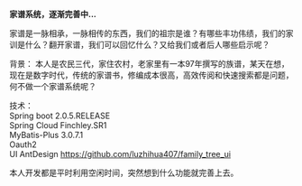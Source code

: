 <b>家谱系统，逐渐完善中... </b><br>

家谱是一脉相承，一脉相传的东西，我们的祖宗是谁？有哪些丰功伟绩，我们的家训是什么？翻开家谱，我们可以回忆什么？又给我们或者后人哪些启示呢？<br>

背景：
本人是农民三代，家住农村，老家里有一本97年撰写的族谱，某天在想，现在是数字时代，传统的家谱书，修编成本很高，高效传阅和快速搜索都是问题，何不做一个家谱系统呢？

技术： <br>
Spring boot 2.0.5.RELEASE<br>
Spring Cloud Finchley.SR1<br>
MyBatis-Plus 3.0.7.1<br>
Oauth2<br>
UI AntDesign https://github.com/luzhihua407/family_tree_ui<br>

本人开发都是平时利用空闲时间，突然想到什么功能就完善上去。

